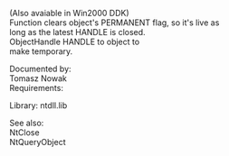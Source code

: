 \(Also avaiable in Win2000 DDK\) \
Function clears object's PERMANENT flag, so it's live as \
long as the latest HANDLE is closed. \
ObjectHandle HANDLE to object to \
make temporary.

Documented by: \
Tomasz Nowak \
Requirements:

Library: ntdll.lib

See also: \
NtClose \
NtQueryObject

